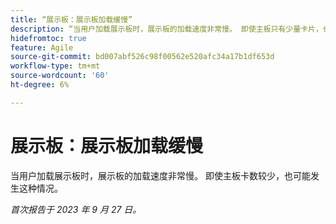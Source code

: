 ```yaml
---
title: “展示板：展示板加载缓慢”
description: “当用户加载展示板时，展示板的加载速度非常慢。 即使主板只有少量卡片，也可能发生这种情况。”
hidefromtoc: true
feature: Agile
source-git-commit: bd007abf526c98f00562e520afc34a17b1df653d
workflow-type: tm+mt
source-wordcount: '60'
ht-degree: 6%

---
```



# 展示板：展示板加载缓慢

当用户加载展示板时，展示板的加载速度非常慢。 即使主板卡数较少，也可能发生这种情况。

_首次报告于 2023 年 9 月 27 日。_
